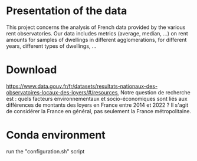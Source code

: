 # Presentation of the data
This project concerns the analysis of French data provided by the various rent observatories. Our data includes metrics (average, median, ...) on rent amounts for samples of dwellings in different agglomerations, for different years, different types of dwellings, ...

# Download 
https://www.data.gouv.fr/fr/datasets/resultats-nationaux-des-observatoires-locaux-des-loyers/#/resources 
Notre question de recherche est : quels facteurs environnementaux et socio-économiques sont liés aux différences de montants des loyers en France entre 2014 et 2022 ? Il s'agit de considérer la France en général, pas seulement la France métropolitaine.

# Conda environment 
run the "configuration.sh" script
